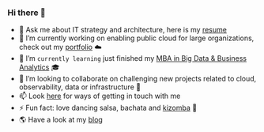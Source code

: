 ### Hi there 👋

<!--
**sudeshjethoe/sudeshjethoe** is a ✨ _special_ ✨ repository because its `README.md` (this file) appears on your GitHub profile.
-->

- 💬 Ask me about IT strategy and architecture, here is my [resume](https://dynamicautomation.nl/assets/documents/cv.pdf)
- 🔭 I’m currently working on enabling public cloud for large organizations, check out my [portfolio](https://dynamicautomation.nl/portfolio/) :cloud:
- 🌱 I’m ``currently learning`` just finished my [MBA in Big Data & Business Analytics](https://abs.uva.nl/content/executive-master/mba-big-data--business-analytics/mba-big-data.html) :mortar_board: 
- 👯 I’m looking to collaborate on challenging new projects related to cloud, observability, data or infrastructure :satellite:
- 📫 Look [here](https://dynamicautomation.nl/contact/) for ways of getting in touch with me
- ⚡ Fun fact: love dancing salsa, bachata and [kizomba](https://www.youtube.com/watch?v=GTttjkcUfbc) :dancer:
- :earth_americas: Have a look at my [blog](https://dynamicautomation.nl/articles/)
